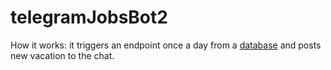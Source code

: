 # telegramJobsBot2

How it works: it triggers an endpoint once a day from a [database](https://github.com/peetuskytta/Jobdb-XYZ) and posts new vacation to the chat.
